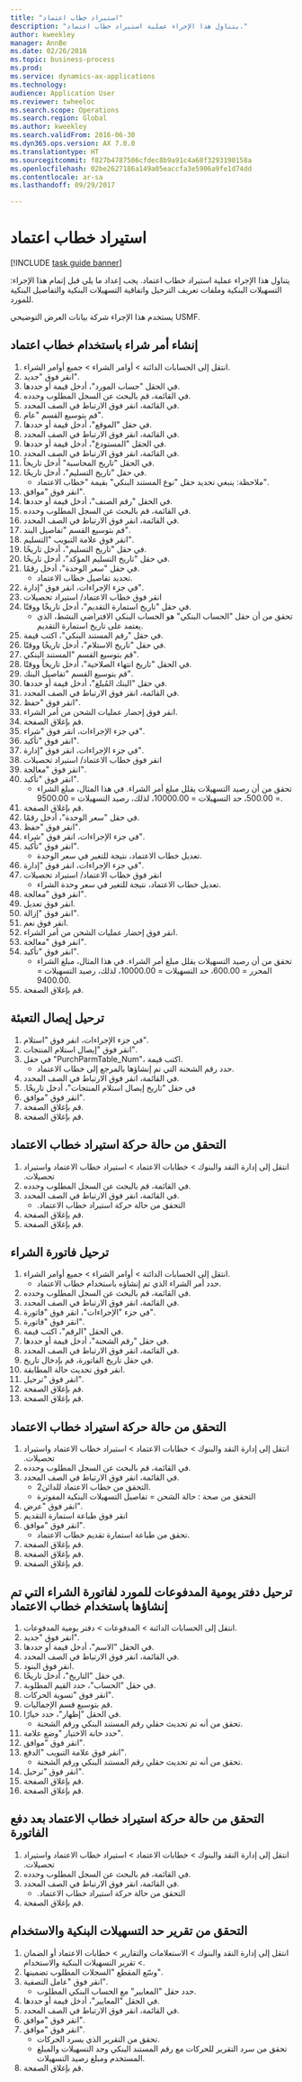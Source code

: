 ```yaml
--- 
title: "استيراد خطاب اعتماد"
description: "يتناول هذا الإجراء عملية استيراد خطاب اعتماد."
author: kweekley
manager: AnnBe
ms.date: 02/26/2016
ms.topic: business-process
ms.prod: 
ms.service: dynamics-ax-applications
ms.technology: 
audience: Application User
ms.reviewer: twheeloc
ms.search.scope: Operations
ms.search.region: Global
ms.author: kweekley
ms.search.validFrom: 2016-06-30
ms.dyn365.ops.version: AX 7.0.0
ms.translationtype: HT
ms.sourcegitcommit: f827b4787506cfdec8b9a91c4a68f3293190158a
ms.openlocfilehash: 02be2627186a149a05eaccfa3e5906a9fe1d74dd
ms.contentlocale: ar-sa
ms.lasthandoff: 09/29/2017

---
```

# <a name="import-a-letter-of-credit"></a>استيراد خطاب اعتماد

[!INCLUDE [task guide banner](../../includes/task-guide-banner.md)]

يتناول هذا الإجراء عملية استيراد خطاب اعتماد. يجب إعداد ما يلي قبل إتمام هذا الإجراء: التسهيلات البنكية وملفات تعريف الترحيل واتفاقية التسهيلات البنكية والتفاصيل البنكية للمورد.

يستخدم هذا الإجراء شركة بيانات العرض التوضيحي USMF.


## <a name="create-a-purchase-order-with-letter-of-credit"></a>إنشاء أمر شراء باستخدام خطاب اعتماد
1. انتقل إلى الحسابات الدائنة > أوامر الشراء > جميع أوامر الشراء.
2. انقر فوق "جديد".
3. في الحقل "حساب المورد"، أدخل قيمة أو حددها.
4. في القائمة، قم بالبحث عن السجل المطلوب وحدده.
5. في القائمة، انقر فوق الارتباط في الصف المحدد.
6. قم بتوسيع القسم "عام".
7. في حقل "الموقع"، أدخل قيمة أو حددها.
8. في القائمة، انقر فوق الارتباط في الصف المحدد.
9. في الحقل "المستودع"، أدخل قيمة أو حددها.
10. في القائمة، انقر فوق الارتباط في الصف المحدد.
11. في الحقل "تاريخ المحاسبة" أدخل تاريخاً.
12. في حقل "‏‫تاريخ التسليم‬"، أدخل تاريخًا.
    * ملاحظة: ينبغي تحديد حقل "نوع المستند البنكي" بقيمة "‏‫خطاب الاعتماد‬".  
13. انقر فوق "موافق".
14. في الحقل "رقم الصنف"، أدخل قيمة أو حددها.
15. في القائمة، قم بالبحث عن السجل المطلوب وحدده.
16. في القائمة، انقر فوق الارتباط في الصف المحدد.
17. قم بتوسيع القسم "تفاصيل البند".
18. انقر فوق علامة التبويب "التسليم".
19. في حقل "‏‫تاريخ التسليم‬"، أدخل تاريخًا.
20. في حقل "‏‫تاريخ التسليم المؤكد‬"، أدخل تاريخًا.
21. في حقل "سعر الوحدة"، أدخل رقمًا.
    * تحديد تفاصيل خطاب الاعتماد.  
22. في جزء الإجراءات، انقر فوق "إدارة".
23. انقر فوق خطاب الاعتماد/ استيراد تحصيلات
24. في حقل "تاريخ استمارة التقديم‬"، أدخل تاريخًا ووقتًا.
    * تحقق من أن حقل "‏‫الحساب البنكي‬" هو الحساب البنكي الافتراضي النشط، الذي يعتمد على تاريخ استمارة التقديم.  
25. في حقل "رقم المستند البنكي"، اكتب قيمة.
26. في حقل "تاريخ الاستلام"، أدخل تاريخًا ووقتًا.
27. قم بتوسيع القسم "المستند البنكي".
28. في الحقل "تاريخ انتهاء الصلاحية"، أدخل تاريخاً ووقتًا.
29. قم بتوسيع القسم "تفاصيل البنك".
30. في حقل "‏‫البنك المُبلغ‬"، أدخل قيمة أو حددها.
31. في القائمة، انقر فوق الارتباط في الصف المحدد.
32. انقر فوق "حفظ".
33. انقر فوق إحضار عمليات الشحن من أمر الشراء.
34. قم بإغلاق الصفحة.
35. في جزء الإجراءات، انقر فوق "شراء".
36. انقر فوق "تأكيد".
37. في جزء الإجراءات، انقر فوق "إدارة".
38. انقر فوق خطاب الاعتماد/ استيراد تحصيلات
39. انقر فوق "معالجة".
40. انقر فوق "تأكيد".
    * تحقق من أن رصيد التسهيلات يقلل مبلغ أمر الشراء.  في هذا المثال، مبلغ الشراء = 500.00، حد التسهيلات = 10000.00، لذلك، رصيد التسهيلات = 9500.00.  
41. قم بإغلاق الصفحة.
42. في حقل "سعر الوحدة"، أدخل رقمًا.
43. انقر فوق "حفظ".
44. في جزء الإجراءات، انقر فوق "شراء".
45. انقر فوق "تأكيد".
    * تعديل خطاب الاعتماد، نتيجة للتغير في سعر الوحدة.  
46. في جزء الإجراءات، انقر فوق "إدارة".
47. انقر فوق خطاب الاعتماد/ استيراد تحصيلات
    * تعديل خطاب الاعتماد، نتيجة للتغير في سعر وحدة الشراء.  
48. انقر فوق "معالجة".
49. انقر فوق تعديل.
50. انقر فوق "إزالة".
51. انقر فوق نعم.
52. انقر فوق إحضار عمليات الشحن من أمر الشراء.
53. انقر فوق "معالجة".
54. انقر فوق "تأكيد".
    * تحقق من أن رصيد التسهيلات يقلل مبلغ أمر الشراء.  في هذا المثال، مبلغ الشراء المحرر = 600.00، حد التسهيلات = 10000.00، لذلك، رصيد التسهيلات = 9400.00.  
55. قم بإغلاق الصفحة.

## <a name="post-packing-slip"></a>ترحيل إيصال التعبئة
1. في جزء الإجراءات، انقر فوق "استلام".
2. انقر فوق "إيصال استلام المنتجات".
3. في حقل "PurchParmTable_Num"، اكتب قيمة.
    * حدد رقم الشحنة التي تم إنشاؤها بالمرجع إلى خطاب الاعتماد.  
4. في القائمة، انقر فوق الارتباط في الصف المحدد.
5. في حقل "‏‫‏‫تاريخ إيصال استلام المنتجات‬"، أدخل تاريخًا.
6. انقر فوق "موافق".
7. قم بإغلاق الصفحة.
8. قم بإغلاق الصفحة.

## <a name="verify-import-letter-of-credit-status"></a>التحقق من ‏‫حالة حركة استيراد خطاب الاعتماد
1. انتقل إلى ‏‫إدارة النقد والبنوك > خطابات الاعتماد > استيراد خطاب الاعتماد واستيراد تحصيلات.
2. في القائمة، قم بالبحث عن السجل المطلوب وحدده.
3. في القائمة، انقر فوق الارتباط في الصف المحدد.
    * التحقق من ‏‫حالة حركة استيراد خطاب الاعتماد.  
4. قم بإغلاق الصفحة.
5. قم بإغلاق الصفحة.

## <a name="post-purchase-invoice"></a>ترحيل فاتورة الشراء
1. انتقل إلى الحسابات الدائنة > أوامر الشراء > جميع أوامر الشراء.
    * حدد أمر الشراء الذي تم إنشاؤه باستخدام خطاب الاعتماد.  
2. في القائمة، قم بالبحث عن السجل المطلوب وحدده.
3. في القائمة، انقر فوق الارتباط في الصف المحدد.
4. في جزء "الإجراءات"، انقر فوق "فاتورة".
5. انقر فوق "فاتورة".
6. في الحقل "الرقم"، اكتب قيمة.
7. في حقل "رقم الشحنة"، أدخل قيمة أو حددها.
8. في القائمة، انقر فوق الارتباط في الصف المحدد.
9. في حقل تاريخ الفاتورة، قم بإدخال تاريخ.
10. انقر فوق تحديث حالة المطابقة.
11. انقر فوق "ترحيل".
12. قم بإغلاق الصفحة.
13. قم بإغلاق الصفحة.

## <a name="verify-import-letter-of-credit-status"></a>التحقق من ‏‫حالة حركة استيراد خطاب الاعتماد
1. انتقل إلى ‏‫إدارة النقد والبنوك > خطابات الاعتماد > استيراد خطاب الاعتماد واستيراد تحصيلات.
2. في القائمة، قم بالبحث عن السجل المطلوب وحدده.
3. في القائمة، انقر فوق الارتباط في الصف المحدد.
    * التحقق من خطاب الاعتماد للدائن2.  
    * التحقق من صحة :  حالة الشحن = تفاصيل التسهيلات البنكية المفوترة  
4. انقر فوق "عرض".
5. انقر فوق طباعة استمارة التقديم
6. انقر فوق "موافق".
    * تحقق من طباعة استمارة تقديم خطاب الاعتماد.  
7. قم بإغلاق الصفحة.
8. قم بإغلاق الصفحة.
9. قم بإغلاق الصفحة.

## <a name="post-vendor-payment-journal-for-the-created-purchase-invoice-with-letter-of-credit"></a>ترحيل دفتر يومية المدفوعات للمورد لفاتورة الشراء التي تم إنشاؤها باستخدام خطاب الاعتماد
1. انتقل إلى الحسابات الدائنة > المدفوعات‬ > دفتر يومية المدفوعات‬‬.
2. انقر فوق "جديد".
3. في الحقل "الاسم"، أدخل قيمة أو حددها.
4. في القائمة، انقر فوق الارتباط في الصف المحدد.
5. انقر فوق البنود.
6. في حقل "التاريخ"، أدخل تاريخًا.
7. في حقل "الحساب"، حدد القيم المطلوبة.
8. انقر فوق "تسوية الحركات".
9. قم بتوسيع قسم الإجماليات.
10. في الحقل "إظهار"، حدد خيارًا.
    * تحقق من أنه تم تحديث ‏‫حقلي رقم المستند البنكي‬ ورقم الشحنة.  
11. حدد خانة الاختيار "وضع علامة".
12. انقر فوق "موافق".
13. انقر فوق علامة التبويب "الدفع".
    * تحقق من أنه تم تحديث ‏‫حقلي رقم المستند البنكي‬ ورقم الشحنة.  
14. انقر فوق "ترحيل".
15. قم بإغلاق الصفحة.
16. قم بإغلاق الصفحة.

## <a name="verify-import-letter-of-credit-status-after-invoice-paid"></a>التحقق من حالة حركة استيراد خطاب الاعتماد‬ بعد دفع الفاتورة
1. انتقل إلى ‏‫إدارة النقد والبنوك > خطابات الاعتماد > استيراد خطاب الاعتماد واستيراد تحصيلات.
2. في القائمة، قم بالبحث عن السجل المطلوب وحدده.
3. في القائمة، انقر فوق الارتباط في الصف المحدد.
    * التحقق من ‏‫حالة حركة استيراد خطاب الاعتماد.   
4. قم بإغلاق الصفحة.

## <a name="verify-the-bank-facility-limit-and-utilization-report"></a>التحقق من ‏‫تقرير حد التسهيلات البنكية والاستخدام
1. انتقل إلى ‏‫إدارة النقد والبنوك > الاستعلامات والتقارير > خطابات الاعتماد أو الضمان > تقرير التسهيلات البنكية والاستخدام‬.
2. وسّع المقطع "السجلات المطلوب تضمينها‬".
3. انقر فوق "عامل التصفية".
    * حدد حقل "المعايير" مع الحساب البنكي المطلوب.  
4. في الحقل "المعايير‬"، أدخل قيمة أو حددها.
5. في القائمة، انقر فوق الارتباط في الصف المحدد.
6. انقر فوق "موافق".
7. انقر فوق "موافق".
    * تحقق من التقرير الذي يسرد الحركات.  
    * تحقق من سرد التقرير للحركات مع رقم المستند البنكي‬ وحد التسهيلات والمبلغ المستخدم ومبلغ رصيد التسهيلات.  
8. قم بإغلاق الصفحة.



